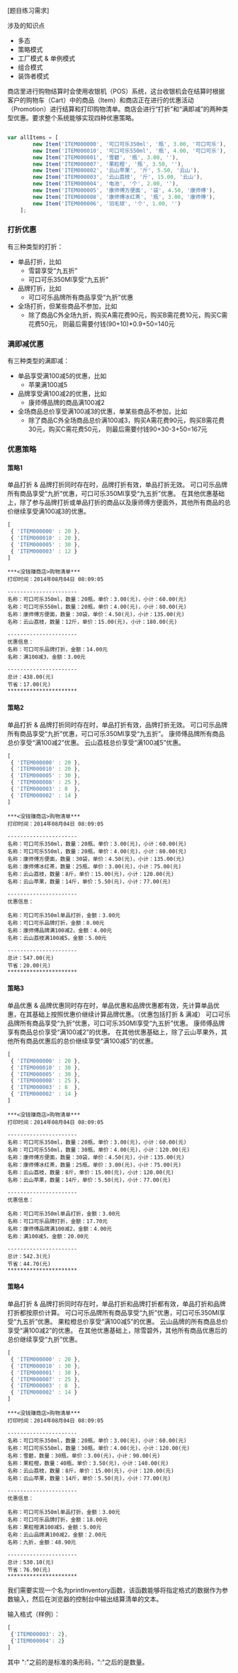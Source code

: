 [题目练习需求]

涉及的知识点

- 多态
- 策略模式
- 工厂模式 & 单例模式
- 组合模式
- 装饰者模式

商店里进行购物结算时会使用收银机（POS）系统，这台收银机会在结算时根据客户的购物车（Cart）中的商品（Item）和商店正在进行的优惠活动（Promotion）进行结算和打印购物清单。商店会进行“打折”和“满即减”的两种类型优惠。要求整个系统能够实现四种优惠策略。

```` javascript

var allItems = [
        new Item('ITEM000000', '可口可乐350ml', '瓶', 3.00, '可口可乐'),
        new Item('ITEM000010', '可口可乐550ml', '瓶', 4.00, '可口可乐'),
        new Item('ITEM000001', '雪碧', '瓶', 3.00, ''),
        new Item('ITEM000007', '果粒橙', '瓶', 3.50, ''),
        new Item('ITEM000002', '云山苹果', '斤', 5.50, '云山'),
        new Item('ITEM000003', '云山荔枝', '斤', 15.00, '云山'),
        new Item('ITEM000004', '电池', '个', 2.00, ''),
        new Item('ITEM000005', '康师傅方便面', '袋', 4.50, '康师傅'),
        new Item('ITEM000008', '康师傅冰红茶', '瓶', 3.00, '康师傅'),
        new Item('ITEM000006', '羽毛球', '个', 1.00, '')
    ];

````


### 打折优惠
有三种类型的打折：

* 单品打折，比如
    - 雪碧享受“九五折”
    - 可口可乐350Ml享受“九五折”
* 品牌打折，比如
    - 可口可乐品牌所有商品享受“九折”优惠
* 全场打折，但某些商品不参加，比如
    - 除了商品C外全场九折，购买A需花费90元，购买B需花费10元，购买C需花费50元，
      则最后需要付钱(90+10)*0.9+50=140元


### 满即减优惠
有三种类型的满即减：

* 单品享受满100减5的优惠，比如
    - 苹果满100减5
* 品牌享受满100减2的优惠，比如
    - 康师傅品牌的商品满100减2
* 全场商品总价享受满100减3的优惠，单某些商品不参加，比如
    - 除了商品C外全场商品总价满100减3，购买A需花费90元，购买B需花费30元，购买C需花费50元，
      则最后需要付钱90+30-3+50=167元

### 优惠策略

#### 策略1
单品打折 & 品牌打折同时存在时，品牌打折有效，单品打折无效。
可口可乐品牌所有商品享受“九折”优惠，可口可乐350Ml享受“九五折”优惠。
在其他优惠基础上，除了参与品牌打折或单品打折的商品以及康师傅方便面外，其他所有商品的总价继续享受满100减3的优惠。

````javascript
[
 { 'ITEM000000' : 20 },
 { 'ITEM000010' : 20 },
 { 'ITEM000005' : 30 },
 { 'ITEM000003' : 12 }
]
````

````
***<没钱赚商店>购物清单***
打印时间：2014年08月04日 08:09:05

----------------------
名称：可口可乐350ml，数量：20瓶，单价：3.00(元)，小计：60.00(元)
名称：可口可乐550ml，数量：20瓶，单价：4.00(元)，小计：80.00(元)
名称：康师傅方便面，数量：30袋，单价：4.50(元)，小计：135.00(元)
名称：云山荔枝，数量：12斤，单价：15.00(元)，小计：180.00(元)

----------------------
优惠信息：
名称：可口可乐品牌打折，金额：14.00元
名称：满100减3，金额：3.00元

----------------------
总计：438.00(元)
节省：17.00(元)
**********************
````

#### 策略2
单品打折 & 品牌打折同时存在时，单品打折有效，品牌打折无效。
可口可乐品牌所有商品享受“九折”优惠，可口可乐350Ml享受“九五折”。
康师傅品牌所有商品总价享受“满100减2”优惠。
云山荔枝总价享受“满100减5”优惠。

````javascript
[
 { 'ITEM000000' : 20 },
 { 'ITEM000010' : 20 },
 { 'ITEM000005' : 30 },
 { 'ITEM000008' : 25 },
 { 'ITEM000003' : 8  },
 { 'ITEM000002' : 14 }
]
````

````
***<没钱赚商店>购物清单***
打印时间：2014年08月04日 08:09:05

----------------------
名称：可口可乐350ml，数量：20瓶，单价：3.00(元)，小计：60.00(元)
名称：可口可乐550ml，数量：20瓶，单价：4.00(元)，小计：80.00(元)
名称：康师傅方便面，数量：30袋，单价：4.50(元)，小计：135.00(元)
名称：康师傅冰红茶，数量：25瓶，单价：3.00(元)，小计：75.00(元)
名称：云山荔枝，数量：8斤，单价：15.00(元)，小计：120.00(元)
名称：云山苹果，数量：14斤，单价：5.50(元)，小计：77.00(元)

----------------------
优惠信息：

名称：可口可乐350ml单品打折，金额：3.00元
名称：可口可乐品牌打折，金额：8.00元
名称：康师傅品牌满100减2，金额：4.00元
名称：云山荔枝满100减5，金额：5.00元

----------------------
总计：547.00(元)
节省：20.00(元)
**********************
````

#### 策略3
单品优惠 & 品牌优惠同时存在时，单品优惠和品牌优惠都有效，先计算单品优惠，在其基础上按照优惠价继续计算品牌优惠。（优惠包括打折 & 满减）
可口可乐品牌所有商品享受“九折”优惠，可口可乐350Ml享受“九五折”优惠。
康师傅品牌享有商品总价享受“满100减2”的优惠。
在其他优惠基础上，除了云山苹果外，其他所有商品优惠后的总价继续享受“满100减5”的优惠。

````javascript
[
 { 'ITEM000000' : 20 },
 { 'ITEM000010' : 30 },
 { 'ITEM000005' : 30 },
 { 'ITEM000008' : 25 },
 { 'ITEM000003' : 8  },
 { 'ITEM000002' : 14 }
]

````

````
***<没钱赚商店>购物清单***
打印时间：2014年08月04日 08:09:05

----------------------
名称：可口可乐350ml，数量：20瓶，单价：3.00(元)，小计：60.00(元)
名称：可口可乐550ml，数量：30瓶，单价：4.00(元)，小计：120.00(元)
名称：康师傅方便面，数量：30袋，单价：4.50(元)，小计：135.00(元)
名称：康师傅冰红茶，数量：25瓶，单价：3.00(元)，小计：75.00(元)
名称：云山荔枝，数量：8斤，单价：15.00(元)，小计：120.00(元)
名称：云山苹果，数量：14斤，单价：5.50(元)，小计：77.00(元)

----------------------
优惠信息：

名称：可口可乐350ml单品打折，金额：3.00元
名称：可口可乐品牌打折，金额：17.70元
名称：康师傅品牌满100减2，金额：4.00元
名称：满100减5，金额：20.00元

----------------------
总计：542.3(元)
节省：44.70(元)
**********************
````

#### 策略4
单品打折 & 品牌打折同时存在时，单品打折和品牌打折都有效，单品打折和品牌打折都按原价计算。
可口可乐品牌所有商品享受“九折”优惠，可口可乐350Ml享受“九五折”优惠。
果粒橙总价享受“满100减5”的优惠。
云山品牌的所有商品总价享受“满100减2”的优惠。
在其他优惠基础上，除雪碧外，其他所有商品优惠后的总价继续享受“九折”优惠。

````javascript
[
 { 'ITEM000000' : 20 },
 { 'ITEM000010' : 30 },
 { 'ITEM000001' : 30 },
 { 'ITEM000007' : 25 },
 { 'ITEM000003' : 8  },
 { 'ITEM000002' : 14 }
]

````

````
***<没钱赚商店>购物清单***
打印时间：2014年08月04日 08:09:05

----------------------
名称：可口可乐350ml，数量：20瓶，单价：3.00(元)，小计：60.00(元)
名称：可口可乐550ml，数量：30瓶，单价：4.00(元)，小计：120.00(元)
名称：雪碧，数量：30瓶，单价：3.00(元)，小计：90.00(元)
名称：果粒橙，数量：40瓶，单价：3.50(元)，小计：140.00(元)
名称：云山荔枝，数量：8斤，单价：15.00(元)，小计：120.00(元)
名称：云山苹果，数量：14斤，单价：5.50(元)，小计：77.00(元)

----------------------
优惠信息：

名称：可口可乐350ml单品打折，金额：3.00元
名称：可口可乐品牌打折，金额：18.00元
名称：果粒橙满100减5，金额：5.00元
名称：云山品牌满100减2，金额：2.00元
名称：九折，金额：48.90元

----------------------
总计：530.10(元)
节省：76.90(元)
**********************
````

我们需要实现一个名为printInventory函数，该函数能够将指定格式的数据作为参数输入，然后在浏览器的控制台中输出结算清单的文本。

输入格式（样例）：

````javascript
[
 {'ITEM000003': 2},
 {'ITEM000004': 2}
]
````

其中 ":"之前的是标准的条形码，":"之后的是数量。
